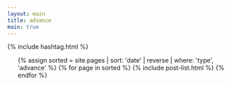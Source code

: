 ```yaml
---
layout: main
title: advance
main: true
---
```


<div class="loading-animation">

{% include hashtag.html %}

<ul class="catalogue">
{% assign sorted = site.pages | sort: 'date' | reverse | where: 'type', 'advance' %}
{% for page in sorted %}
{% include post-list.html %}
{% endfor %}
</ul>
</div>

